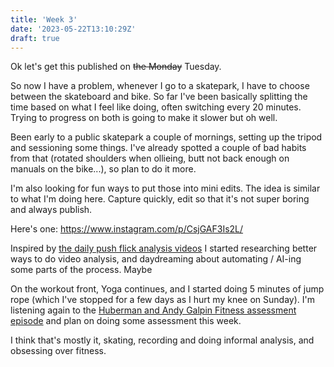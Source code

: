 ```yaml
---
title: 'Week 3'
date: '2023-05-22T13:10:29Z'
draft: true
---
```


Ok let's get this published on ~~the Monday~~ Tuesday.

So now I have a problem, whenever I go to a skatepark, I have to choose between
the skateboard and bike. So far I've been basically splitting the time based on
what I feel like doing, often switching every 20 minutes. Trying to progress on
both is going to make it slower but oh well. 

Been early to a public skatepark a couple of mornings, setting up the tripod and
sessioning some things. I've already spotted a couple of bad habits from that
(rotated shoulders when ollieing, butt not back enough on manuals on the
bike...), so plan to do it more.  

I'm also looking for fun ways to put those into mini edits. The idea is similar
to what I'm doing here. Capture quickly, edit so that it's not super boring and
always publish. 

Here's one: https://www.instagram.com/p/CsjGAF3Is2L/

Inspired by [the daily push flick analysis
videos](https://www.instagram.com/p/CsEcOPjNfix/) I started researching better
ways to do video analysis, and daydreaming about automating / AI-ing some parts
of the process. Maybe

On the workout front, Yoga continues, and I started doing 5 minutes of jump rope
(which I've stopped for a few days as I hurt my knee on Sunday). I'm listening
again to the [Huberman and Andy Galpin Fitness assessment
episode](https://hubermanlab.com/dr-andy-galpin-how-to-assess-improve-all-aspects-of-your-fitness/)
and plan on doing some assessment this week.

I think that's mostly it, skating, recording and doing informal analysis, and
obsessing over fitness. 

